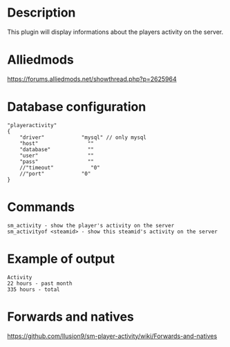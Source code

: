 # Description
This plugin will display informations about the players activity on the server.

# Alliedmods
https://forums.alliedmods.net/showthread.php?p=2625964

# Database configuration
```
"playeractivity" 
{ 
    "driver"            "mysql" // only mysql
    "host"                "" 
    "database"            "" 
    "user"                "" 
    "pass"                "" 
    //"timeout"            "0" 
    //"port"            "0" 
} 
```

# Commands
```
sm_activity - show the player's activity on the server
sm_activityof <steamid> - show this steamid's activity on the server
```

# Example of output
```
Activity
22 hours - past month
335 hours - total
```

# Forwards and natives
https://github.com/Ilusion9/sm-player-activity/wiki/Forwards-and-natives
